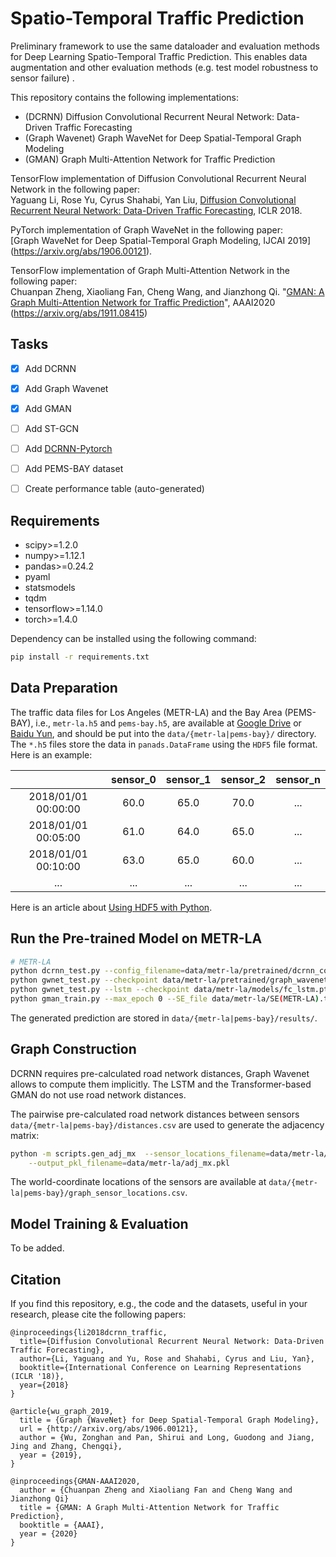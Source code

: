 # Spatio-Temporal Traffic Prediction
Preliminary framework to use the same dataloader and evaluation methods for Deep Learning Spatio-Temporal Traffic Prediction. This enables data augmentation and other evaluation methods (e.g.  test model robustness to sensor failure) . 

This repository contains the following implementations:
- (DCRNN) Diffusion Convolutional Recurrent Neural Network: Data-Driven Traffic Forecasting
- (Graph Wavenet) Graph WaveNet for Deep Spatial-Temporal Graph Modeling
- (GMAN) Graph Multi-Attention Network for Traffic Prediction


TensorFlow implementation of Diffusion Convolutional Recurrent Neural Network in the following paper: \
Yaguang Li, Rose Yu, Cyrus Shahabi, Yan Liu, [Diffusion Convolutional Recurrent Neural Network: Data-Driven Traffic Forecasting](https://arxiv.org/abs/1707.01926), ICLR 2018.

PyTorch implementation of Graph WaveNet in the following paper: \
[Graph WaveNet for Deep Spatial-Temporal Graph Modeling, IJCAI 2019] (https://arxiv.org/abs/1906.00121).

TensorFlow implementation of Graph Multi-Attention Network in the following paper: \
Chuanpan Zheng, Xiaoliang Fan, Cheng Wang, and Jianzhong Qi. "[GMAN: A Graph Multi-Attention Network for Traffic Prediction](https://arxiv.org/abs/1911.08415)", AAAI2020 (https://arxiv.org/abs/1911.08415)


## Tasks
- [X] Add DCRNN
- [X] Add Graph Wavenet
- [X] Add GMAN
- [ ] Add ST-GCN
- [ ] Add [DCRNN-Pytorch](https://github.com/chnsh/DCRNN_PyTorch)
- [ ] Add PEMS-BAY dataset
- [ ] Create performance table (auto-generated)


## Requirements
- scipy>=1.2.0
- numpy>=1.12.1
- pandas>=0.24.2
- pyaml
- statsmodels
- tqdm
- tensorflow>=1.14.0
- torch>=1.4.0

Dependency can be installed using the following command:
```bash
pip install -r requirements.txt
```

## Data Preparation
The traffic data files for Los Angeles (METR-LA) and the Bay Area (PEMS-BAY), i.e., `metr-la.h5` and `pems-bay.h5`, are available at [Google Drive](https://drive.google.com/open?id=10FOTa6HXPqX8Pf5WRoRwcFnW9BrNZEIX) or [Baidu Yun](https://pan.baidu.com/s/14Yy9isAIZYdU__OYEQGa_g), and should be
put into the `data/{metr-la|pems-bay}/` directory.
The `*.h5` files store the data in `panads.DataFrame` using the `HDF5` file format. Here is an example:

|                     | sensor_0 | sensor_1 | sensor_2 | sensor_n |
|:-------------------:|:--------:|:--------:|:--------:|:--------:|
| 2018/01/01 00:00:00 |   60.0   |   65.0   |   70.0   |    ...   |
| 2018/01/01 00:05:00 |   61.0   |   64.0   |   65.0   |    ...   |
| 2018/01/01 00:10:00 |   63.0   |   65.0   |   60.0   |    ...   |
|         ...         |    ...   |    ...   |    ...   |    ...   |


Here is an article about [Using HDF5 with Python](https://medium.com/@jerilkuriakose/using-hdf5-with-python-6c5242d08773).

## Run the Pre-trained Model on METR-LA

```bash
# METR-LA
python dcrnn_test.py --config_filename=data/metr-la/pretrained/dcrnn_config.yaml
python gwnet_test.py --checkpoint data/metr-la/pretrained/graph_wavenet_repr.pth --data data/metr-la/metr-la.h5
python gwnet_test.py --lstm --checkpoint data/metr-la/models/fc_lstm.pth --data data/metr-la/metr-la.h5
python gman_train.py --max_epoch 0 --SE_file data/metr-la/SE(METR-LA).txt --model_file data/metr-la/pretrained/GMAN_METR-LA --traffic_file data/metr-la/metr-la.h5
```
The generated prediction are stored in `data/{metr-la|pems-bay}/results/`.

## Graph Construction
DCRNN requires pre-calculated road network distances, Graph Wavenet allows to compute them implicitly.
The LSTM and the Transformer-based GMAN do not use road network distances.

The pairwise pre-calculated road network distances between sensors `data/{metr-la|pems-bay}/distances.csv` are used to generate the adjacency matrix:
```bash
python -m scripts.gen_adj_mx  --sensor_locations_filename=data/metr-la/graph_sensor_locations.csv --normalized_k=0.1\
    --output_pkl_filename=data/metr-la/adj_mx.pkl
```
The world-coordinate locations of the sensors are available at `data/{metr-la|pems-bay}/graph_sensor_locations.csv`.


## Model Training & Evaluation
To be added.

## Citation

If you find this repository, e.g., the code and the datasets, useful in your research, please cite the following papers:
```
@inproceedings{li2018dcrnn_traffic,
  title={Diffusion Convolutional Recurrent Neural Network: Data-Driven Traffic Forecasting},
  author={Li, Yaguang and Yu, Rose and Shahabi, Cyrus and Liu, Yan},
  booktitle={International Conference on Learning Representations (ICLR '18)},
  year={2018}
}

@article{wu_graph_2019,
  title = {Graph {WaveNet} for Deep Spatial-Temporal Graph Modeling},
  url = {http://arxiv.org/abs/1906.00121},
  author = {Wu, Zonghan and Pan, Shirui and Long, Guodong and Jiang, Jing and Zhang, Chengqi},
  year = {2019},
}

@inproceedings{GMAN-AAAI2020,
  author = {Chuanpan Zheng and Xiaoliang Fan and Cheng Wang and Jianzhong Qi}
  title = {GMAN: A Graph Multi-Attention Network for Traffic Prediction},
  booktitle = {AAAI},
  year = {2020}
}
```
